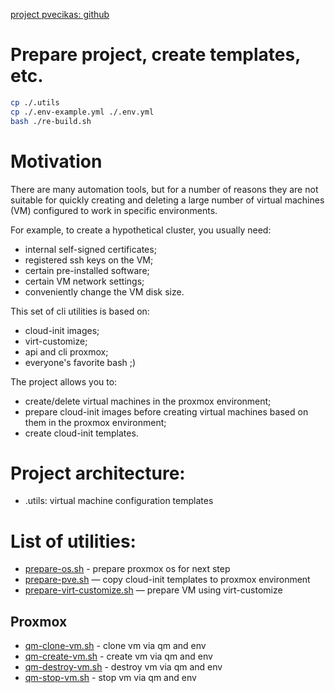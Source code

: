 
[project pvecikas: github](https://github.com/mcdir/pvecikas/)


# Prepare project, create templates, etc.

```bash
cp ./.utils 
cp ./.env-example.yml ./.env.yml
bash ./re-build.sh
```

# Motivation

There are many automation tools, but for a number of reasons they are not suitable for quickly creating and deleting a large number 
of virtual machines (VM) configured to work in specific environments.

For example, to create a hypothetical cluster, you usually need:
- internal self-signed certificates;
- registered ssh keys on the VM;
- certain pre-installed software;
- certain VM network settings;
- conveniently change the VM disk size.

This set of cli utilities is based on:
- cloud-init images;
- virt-customize;
- api and cli proxmox;
- everyone's favorite bash ;)

The project allows you to:
- create/delete virtual machines in the proxmox environment;
- prepare cloud-init images before creating virtual machines based on them in the proxmox environment;
- create cloud-init templates.

# Project architecture:

- .utils: virtual machine configuration templates

# List of utilities:

- [prepare-os.sh](.global/.common/prepare-os.sh) - prepare proxmox os for next step
- [prepare-pve.sh](.global/.common/prepare-pve.sh) — copy cloud-init templates to proxmox environment
- [prepare-virt-customize.sh](.global/.common/prepare-virt-customize.sh) — prepare VM using virt-customize

## Proxmox
- [qm-clone-vm.sh](.global/.common/qm-clone-vm.sh) - clone vm via qm and env
- [qm-create-vm.sh](.global/.common/qm-create-vm.sh) - create vm via qm and env
- [qm-destroy-vm.sh](.global/.common/qm-destroy-vm.sh) - destroy vm via qm and env
- [qm-stop-vm.sh](.global/.common/qm-stop-vm.sh) - stop vm via qm and env

